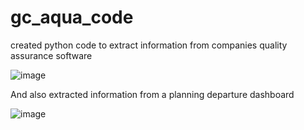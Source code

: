 # gc_aqua_code
created python code to extract information from companies quality assurance software

![image](https://github.com/felixbockel/gc_aqua_code/assets/128773755/4b231343-2f46-4744-97fd-cfce87925fc8)


And also extracted information from a planning departure dashboard

![image](https://github.com/felixbockel/gc_aqua_code/assets/128773755/55eba592-683b-4d70-8427-f514e301ffd2)

